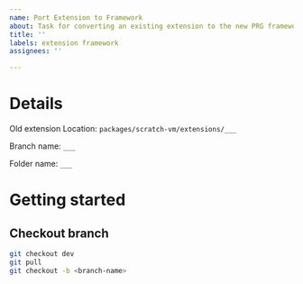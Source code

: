 ```yaml
---
name: Port Extension to Framework
about: Task for converting an existing extension to the new PRG framework form
title: ''
labels: extension framework
assignees: ''

---
```


# Details

Old extension Location: `packages/scratch-vm/extensions/___`

Branch name: `___`

Folder name: `___`

# Getting started

## Checkout branch
```bash
git checkout dev
git pull
git checkout -b <branch-name>
```
